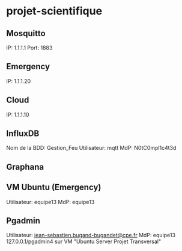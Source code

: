 # projet-scientifique

## Mosquitto
IP: 1.1.1.1
Port: 1883

## Emergency
IP: 1.1.1.20

## Cloud
IP: 1.1.1.10

## InfluxDB
Nom de la BDD: Gestion_Feu
Utilisateur: mqtt
MdP: N0tC0mpl1c4t3d


## Graphana

## VM Ubuntu (Emergency)
Utilisateur: equipe13
MdP: equipe13

## Pgadmin
Utilisateur: jean-sebastien.bugand-bugandet@cpe.fr
MdP: equipe13
127.0.0.1/pgadmin4 sur VM "Ubuntu Server Projet Transversal"
